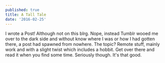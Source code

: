 ```yaml
---
published: true
title: A Tall Tale
date: '2016-02-25'
---
```



I wrote a Post! Although not on this blrg. 
Nope, instead Tumblr wooed me over to the dark side and without know where I was or how I had gotten there, 
a post had spawned from nowhere. 
The topic? Remote stuff, mainly work and with a slight twist which includes a hobbit. 
Get over there and read it when you find some time. Seriously though. It's that good.

